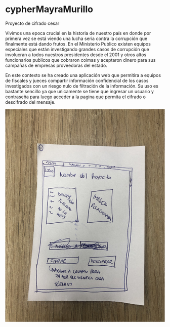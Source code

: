 # cypherMayraMurillo
Proyecto de cifrado cesar

Vivimos una epoca crucial en la historia de nuestro país en donde por primera vez se está viendo una lucha seria contra la corrupción que finalmente está dando frutos. 
En el Ministerio Publico existen equipos especiales que están investigando grandes casos de corrupción que involucran a todos nuestros presidentes desde el 2001 y otros altos funcionarios publicos que cobraron coimas y aceptaron dinero para sus campañas de empresas proveedoras del estado.

En este contexto se ha creado una aplicación web que permitira a equipos de fiscales y jueces compartir información confidencial de los casos investigados con un riesgo nulo de filtración de la información. Su uso es bastante sencillo ya que unicamente se tiene que ingresar un usuario y contraseña para luego acceder a la pagina que permita el cifrado o descifrado del mensaje.

![alt text](https://github.com/MayraMurillo/cypherMayraMurillo/blob/master/Boceto1.jpg)
